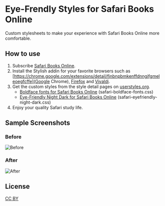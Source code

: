 # Eye-Frendly Styles for Safari Books Online

Custom stylesheets to make your experience with Safari Books Online more comfortable.


## How to use

1. Subscribe [Safari Books Online](safaribooksonline.com).
2. Install the Stylish addin for your favorite browsers such as [https://chrome.google.com/extensions/detail/fjnbnpbmkenffdnngjfgmeleoegfcffe](Google Chrome), [Firefox](https://addons.mozilla.org/en-US/firefox/addon/2108/) and [Vivaldi](https://chrome.google.com/extensions/detail/fjnbnpbmkenffdnngjfgmeleoegfcffe).
3. Get the custom styles from the style detail pages on [userstyles.org](https://userstyles.org).
   - [Boldface fonts for Safari Books Online](https://userstyles.org/styles/121794/boldface-fonts-for-safari-books-online) 
     (safari-boldface-fonts.css)
   - [Eye-Friendly Night Dark for Safari Books Online](https://userstyles.org/styles/127423/eye-friendly-night-dark-for-safari-books-online) (safari-eyefriendly-night-dark.css)
4. Enjoy your quality Safari study life.


## Sample Screenshots

### Before

![Before](https://userstyles.org/style_screenshots/127423_additional_22002.png?r=1473521826)

### After

![After](https://userstyles.org/style_screenshots/127423_after.png?r=1473521826)


## License

[CC BY](https://creativecommons.org/licenses/by/4.0/)